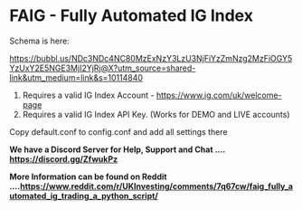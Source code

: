 # FAIG - Fully Automated IG Index

Schema is here: 

https://bubbl.us/NDc3NDc4NC80MzExNzY3LzU3NjFiYzZmNzg2MzFiOGY5YzUxY2E5NGE3MjI2YjRj@X?utm_source=shared-link&utm_medium=link&s=10114840

1. Requires a valid IG Index Account - https://www.ig.com/uk/welcome-page
2. Requires a valid IG Index API Key. (Works for DEMO and LIVE accounts)

Copy default.conf to config.conf and add all settings there

**We have a Discord Server for Help, Support and Chat .... https://discord.gg/ZfwukPz**

**More Information can be found on Reddit ....https://www.reddit.com/r/UKInvesting/comments/7q67cw/faig_fully_automated_ig_trading_a_python_script/**
